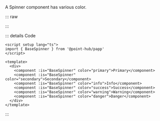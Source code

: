A Spinner component has various color.

::: raw

<ClientOnly>
  <SpinnerColor />
</ClientOnly>

:::

::: details Code

```vue
<script setup lang="ts">
import { BaseSpinner } from '@point-hub/papp'
</script>

<template>
  <div>
    <component :is="BaseSpinner" color="primary">Primary</component>
    <component :is="BaseSpinner" color="secondary">Secondary</component>
    <component :is="BaseSpinner" color="info">Info</component>
    <component :is="BaseSpinner" color="success">Success</component>
    <component :is="BaseSpinner" color="warning">Warning</component>
    <component :is="BaseSpinner" color="danger">Danger</component>
  </div>
</template>
```

:::
